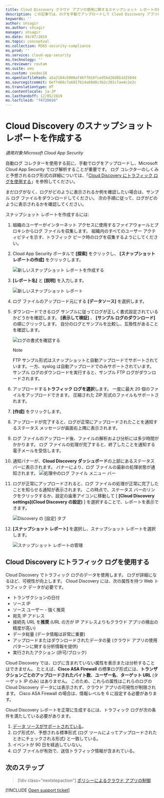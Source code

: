 ```yaml
---
title: Cloud Discovery クラウド アプリの使用に関するスナップショット レポートの作成
description: この記事では、ログを手動でアップロードして Cloud Discovery アプリのスナップショット レポートを作成する方法について説明します。
keywords: ''
author: shsagir
ms.author: shsagir
manager: shsagir
ms.date: 04/07/2019
ms.topic: conceptual
ms.collection: M365-security-compliance
ms.prod: ''
ms.service: cloud-app-security
ms.technology: ''
ms.reviewer: reutam
ms.suite: ems
ms.custom: seodec18
ms.openlocfilehash: a5a2184cb908af4bff010fced5bd28d8b1d2504d
ms.sourcegitcommit: 6eff466c7a6817b14a60d8c3b2c201c7ae4c2e2c
ms.translationtype: HT
ms.contentlocale: ja-JP
ms.lasthandoff: 12/05/2019
ms.locfileid: "74720016"
---
```

# <a name="create-snapshot-cloud-discovery-reports"></a>Cloud Discovery のスナップショット レポートを作成する

*適用対象:Microsoft Cloud App Security*

自動ログ コレクターを使用する前に、手動でログをアップロードし、Microsoft Cloud App Security でログ解析することが重要です。 ログ コレクターのしくみと予想されるログ形式の詳細については、「[Cloud Discovery にトラフィック ログを使用する](#log-format)」を参照してください。

まだログがなく、ログがどのように表示されるか例を確認したい場合は、サンプル ログ ファイルをダウンロードしてください。 次の手順に従って、ログがどのように表示されるかを確認してください。

スナップショット レポートを作成するには:

1. 組織のユーザーがインターネット アクセスに使用するファイアウォールとプロキシからログ ファイルを収集します。 組織内のすべてのユーザー アクティビティを示す、トラフィック ピーク時のログを収集するようにしてください。

2. Cloud App Security ポータルで **[探索]** をクリックし、 **[スナップショット レポートの作成]** をクリックします。

    ![新しいスナップショット レポートを作成する](media/create-new-snapshot-report.png)

3. **[レポート名]** と **[説明]** を入力します。

    ![新しいスナップショット レポート](media/new-snapshot-report.png)

4. ログ ファイルのアップロード元にする **[データソース]** を選択します。

5. ダウンロードできるログ サンプルに従ってログが正しく書式設定されているかどうかを確認します。 **[表示して検証]** 、 **[サンプル ログのダウンロード]** の順にクリックします。 自分のログとサンプルを比較し、互換性があることを確認します。

    ![ログの書式を確認する](media/cloud-discovery-snapshot-verify.png)

    > [!NOTE]
    > FTP サンプル形式はスナップショットと自動アップロードでサポートされています。一方、syslog は自動アップロードでのみサポートされています。  
    サンプル ログのダウンロードを実行すると、サンプル FTP ログがダウンロードされます。

6. アップロードする**トラフィック ログを選択**します。 一度に最大 20 個のファイルをアップロードできます。 圧縮された ZIP 形式のファイルもサポートされます。

7. **[作成]** をクリックします。

8. アップロードが完了すると、ログが正常にアップロードされたことを通知するステータス メッセージが画面右上隅に表示されます。

9. ログ ファイルのアップロード後、ファイルの解析および分析には多少時間がかかります。
    ログ ファイルの処理が完了すると、終了したことを通知する電子メールを受信します。

10. 通知バナーが、**Cloud Discovery ダッシュボード**の上部にあるステータス バーに表示されます。 バナーにより、ログ ファイルの最新の処理状態が通知されます。
    ![処理中のログ ファイル メニュー バー](media/processing-log-file-menu-bar.png)

11. ログが正常にアップロードされると、ログ ファイルの処理が正常に完了したことを知らせる通知が表示されます。 この時点で、ステータス バーのリンクをクリックするか、設定の歯車アイコンに移動して [ **[Cloud Discovery settings]\(Cloud Discovery の設定\)** ] を選択することで、レポートを表示できます。

    ![Discovery の [設定] タブ](media/discovery-settings-tab.png)
12. **[スナップショット レポート]** を選択し、スナップショット レポートを選択します。

    ![スナップショット レポートの管理](media/snapshot-report-managment.png)

## <a name="using-traffic-logs-for-cloud-discovery"></a>Cloud Discovery にトラフィック ログを使用する <a name="log-format"></a>

Cloud Discovery でトラフィック ログのデータを使用します。 ログが詳細になるほど、可視性が向上します。 Cloud Discovery には、次の属性を持つ Web トラフィック データが必要です。

- トランザクションの日付
- ソース IP
- ソース ユーザー - 強く推奨
- 宛先 IP アドレス
- 接続先 URL を**推奨** (URL の方が IP アドレスよりもクラウド アプリの検出の精度が高い)
- データ総量 (データ情報は非常に重要)
- アップロードまたはダウンロードされたデータの量 (クラウド アプリの使用パターンに関する分析情報を提供)
- 実行されたアクション (許可/ブロック)

Cloud Discovery では、ログに含まれていない属性を表示または分析することはできません。
たとえば、**Cisco ASA Firewall** の標準ログ形式には、**トランザクションごとのアップロードされたバイト数**、**ユーザー名**、**ターゲット URL** (ターゲット IP のみ) はありません。
このため、これらの属性はこれらのログの Cloud Discovery データには表示されず、クラウド アプリの可視性が制限されます。 Cisco ASA Firewall の場合は、情報レベルを 6 に設定する必要があります。

Cloud Discovery レポートを正常に生成するには、トラフィック ログが次の条件を満たしている必要があります。

1. [データ ソースがサポートされている](set-up-cloud-discovery.md#supported-firewalls-and-proxies)。
2. ログ形式が、予想される標準形式 (ログ ツールによってアップロードされたときにチェックされる形式) と一致している。
3. イベントが 90 日を経過していない。
4. ログ ファイルが有効で、送信トラフィック情報が含まれている。

## <a name="next-steps"></a>次のステップ

> [!div class="nextstepaction"]
> [ポリシーによるクラウド アプリの制御](control-cloud-apps-with-policies.md)

[!INCLUDE [Open support ticket](includes/support.md)]
